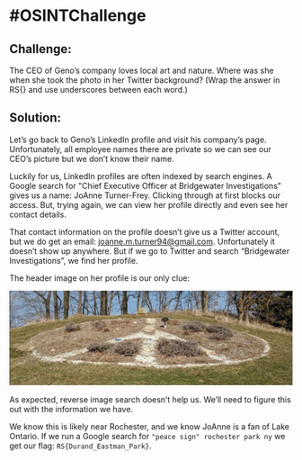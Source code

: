 # #OSINTChallenge

## Challenge:

The CEO of Geno’s company loves local art and nature. Where was she when she took the photo in her Twitter background? (Wrap the answer in RS{} and use underscores between each word.)

## Solution:

Let’s go back to Geno’s LinkedIn profile and visit his company’s page. Unfortunately, all employee names there are private so we can see our CEO’s picture but we don’t know their name.

Luckily for us, LinkedIn profiles are often indexed by search engines. A Google search for "Chief Executive Officer at Bridgewater Investigations" gives us a name: JoAnne Turner-Frey. Clicking through at first blocks our access. But, trying again, we can view her profile directly and even see her contact details.

That contact information on the profile doesn’t give us a Twitter account, but we do get an email: joanne.m.turner94@gmail.com. Unfortunately it doesn’t show up anywhere. But if we go to Twitter and search “Bridgewater Investigations”, we find her profile.

The header image on her profile is our only clue:

<img src="peace.jpg" alt="An artistic peace sign." width="600">

As expected, reverse image search doesn’t help us. We’ll need to figure this out with the information we have.

We know this is likely near Rochester, and we know JoAnne is a fan of Lake Ontario. If we run a Google search for `"peace sign" rochester park ny` we get our flag: `RS{Durand_Eastman_Park}`.
